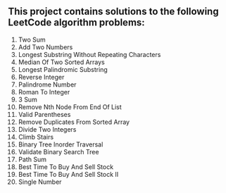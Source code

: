 ## This project contains solutions to the following LeetCode algorithm problems:
0001. Two Sum
0002. Add Two Numbers
0003. Longest Substring Without Repeating Characters
0004. Median Of Two Sorted Arrays
0005. Longest Palindromic Substring
0007. Reverse Integer
0009. Palindrome Number
0013. Roman To Integer
0015. 3 Sum
0019. Remove Nth Node From End Of List
0020. Valid Parentheses
0026. Remove Duplicates From Sorted Array
0029. Divide Two Integers
0070. Climb Stairs
0094. Binary Tree Inorder Traversal
0098. Validate Binary Search Tree
0112. Path Sum
0121. Best Time To Buy And Sell Stock
0122. Best Time To Buy And Sell Stock II
0136. Single Number

